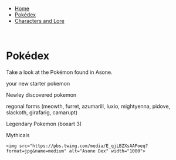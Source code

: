 <html>
<style>
</style>
<head>
</head>
<body>
  <ul>
  <li><a class="active" href="#home">Home</a></li>
  <li><a href="#news">Pokédex</a></li>
  <li><a href="#contact">Characters and Lore</a></li>
</ul>
<br>  
  
<div class="Title">
      <h1> Pokédex </h1>
        <p> Take a look at the Pokémon found in Asone. </p>
  
  <footer></footer>
  
<p> your new starter pokemon </p> 
<p>Newley discovered pokemon</p> 
<p> regonal forms (meowth, furret, azumarill, luxio, mightyenna, pidove, slackoth, girafarig, camarupt) </p> 
<p> Legendary Pokemon (boxart 3) </p> 
<p> Mythicals </p>
  
    <img src="https://pbs.twimg.com/media/E_qjLBZXsAAPoeq?format=jpg&name=medium" alt="Asone Dex" width="1000">
  
  </div>
      <main> 
</body>
  </html>
